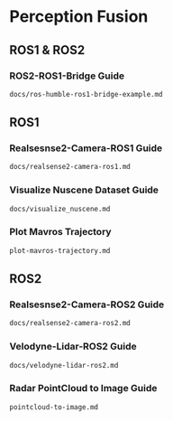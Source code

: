 # Perception Fusion

## ROS1 & ROS2

### ROS2-ROS1-Bridge Guide

```bash
docs/ros-humble-ros1-bridge-example.md
```

## ROS1

### Realsesnse2-Camera-ROS1 Guide

```bash
docs/realsense2-camera-ros1.md
```

### Visualize Nuscene Dataset Guide

```bash
docs/visualize_nuscene.md
```

### Plot Mavros Trajectory

```bash
plot-mavros-trajectory.md
```

## ROS2

### Realsesnse2-Camera-ROS2 Guide

```bash
docs/realsense2-camera-ros2.md
```

### Velodyne-Lidar-ROS2 Guide

```bash
docs/velodyne-lidar-ros2.md
```

### Radar PointCloud to Image Guide

```bash
pointcloud-to-image.md
```